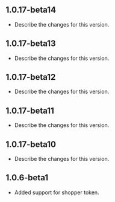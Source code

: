 ## 1.0.17-beta14
- Describe the changes for this version.
## 1.0.17-beta13
- Describe the changes for this version.
## 1.0.17-beta12
- Describe the changes for this version.
## 1.0.17-beta11
- Describe the changes for this version.
## 1.0.17-beta10
- Describe the changes for this version.
## 1.0.6-beta1
- Added support for shopper token.
